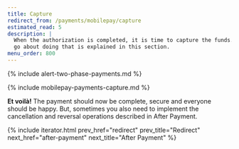 ```yaml
---
title: Capture
redirect_from: /payments/mobilepay/capture
estimated_read: 5
description: |
  When the authorization is completed, it is time to capture the funds. How you
  go about doing that is explained in this section.
menu_order: 800
---
```


{% include alert-two-phase-payments.md %}

{% include mobilepay-payments-capture.md %}

**Et voilà!** The payment should now be complete, secure and
everyone should be happy. But, sometimes you also need to implement the
cancellation and reversal operations described in After Payment.

{% include iterator.html prev_href="redirect"
                         prev_title="Redirect"
                         next_href="after-payment"
                         next_title="After Payment" %}
